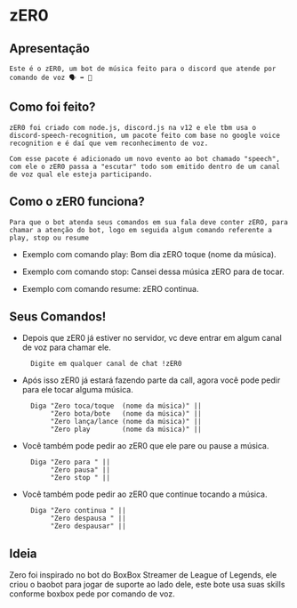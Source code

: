 # zER0

## Apresentação

    Este é o zER0, um bot de música feito para o discord que atende por comando de voz 🗣 ➡ 🎵

## Como foi feito?

    zER0 foi criado com node.js, discord.js na v12 e ele tbm usa o discord-speech-recognition, um pacote feito com base no google voice recognition e é daí que vem reconhecimento de voz. 
    
    Com esse pacote é adicionado um novo evento ao bot chamado "speech", com ele o zER0 passa a "escutar" todo som emitido dentro de um canal de voz qual ele esteja participando.

## Como o zER0 funciona?

    Para que o bot atenda seus comandos em sua fala deve conter zERO, para chamar a atenção do bot, logo em seguida algum comando referente a play, stop ou resume

*    Exemplo com comando play: Bom dia zERO toque (nome da música).

*    Exemplo com comando stop: Cansei dessa música zERO para de tocar.

*    Exemplo com comando resume: zERO continua.


## Seus Comandos!

* Depois que zER0 já estiver no servidor, vc deve entrar em algum canal de voz para chamar ele.

        Digite em qualquer canal de chat !zER0

* Após isso zER0 já estará fazendo parte da call, agora você pode pedir para ele tocar alguma música.
  
        Diga "Zero toca/toque  (nome da música)" ||
             "Zero bota/bote   (nome da música)" ||
             "Zero lança/lance (nome da música)" ||
             "Zero play        (nome da música)" ||

* Você também pode pedir ao zER0 que ele pare ou pause a música.
  
        Diga "Zero para " ||
             "Zero pausa" ||
             "Zero stop " ||

* Você também pode pedir ao zER0 que continue tocando a música.
  
        Diga "Zero continua " ||
             "Zero despausa " ||
             "Zero despausar" ||

## Ideia

Zero foi inspirado no bot do BoxBox Streamer de League of Legends, ele criou o baobot para jogar de suporte ao lado dele, este bote usa suas skills conforme boxbox pede por comando de voz.